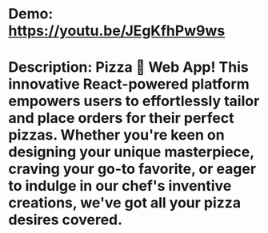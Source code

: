 # Demo: https://youtu.be/JEgKfhPw9ws

# Description: Pizza 🍕 Web App! This innovative React-powered platform empowers users to effortlessly tailor and place orders for their perfect pizzas. Whether you're keen on designing your unique masterpiece, craving your go-to favorite, or eager to indulge in our chef's inventive creations, we've got all your pizza desires covered. 
